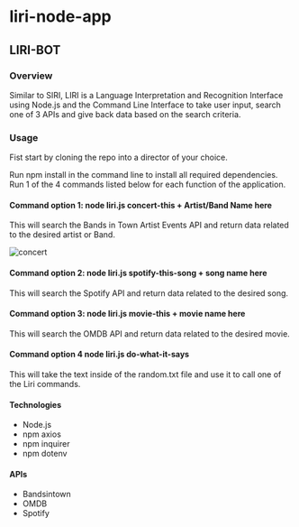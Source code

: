# liri-node-app
## LIRI-BOT

### Overview

Similar to SIRI, LIRI is a Language Interpretation and Recognition Interface using Node.js and the Command Line Interface to take user input, search one of 3 APIs and give back data based on the search criteria.

### Usage

Fist start by cloning the repo into a director of your choice.

Run npm install in the command line to install all required dependencies.
Run 1 of the 4 commands listed below for each function of the application.

#### Command option 1: node liri.js concert-this + Artist/Band Name here

This will search the Bands in Town Artist Events API and return data related to the desired artist or Band. 

![concert](https://user-images.githubusercontent.com/25557837/84585429-9bf5e480-adc4-11ea-86fd-1c8a9b739b7d.PNG)

#### Command option 2: node liri.js spotify-this-song + song name here

This will search the Spotify API and return data related to the desired song. 

#### Command option 3: node liri.js movie-this + movie name here

This will search the OMDB API and return data related to the desired movie. 

#### Command option 4 node liri.js do-what-it-says 
This will take the text inside of the random.txt file and use it to call one of the Liri commands.

#### Technologies
- Node.js
- npm axios
- npm inquirer
- npm dotenv

#### APIs
- Bandsintown
- OMDB
- Spotify







